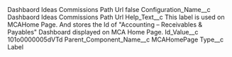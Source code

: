 <?xml version="1.0" encoding="UTF-8"?>
<CustomMetadata xmlns="http://soap.sforce.com/2006/04/metadata" xmlns:xsi="http://www.w3.org/2001/XMLSchema-instance" xmlns:xsd="http://www.w3.org/2001/XMLSchema">
    <label>Dashbaord Ideas Commissions Path Url</label>
    <protected>false</protected>
    <values>
        <field>Configuration_Name__c</field>
        <value xsi:type="xsd:string">Dashbaord Ideas Commissions Path Url</value>
    </values>
    <values>
        <field>Help_Text__c</field>
        <value xsi:type="xsd:string">This label is used on MCAHome Page. And stores the Id of &quot;Accounting – Receivables &amp; Payables&quot; Dashboard displayed on MCA Home Page.</value>
    </values>
    <values>
        <field>Id_Value__c</field>
        <value xsi:type="xsd:string">101o0000005dVTd</value>
    </values>
    <values>
        <field>Parent_Component_Name__c</field>
        <value xsi:type="xsd:string">MCAHomePage</value>
    </values>
    <values>
        <field>Type__c</field>
        <value xsi:type="xsd:string">Label</value>
    </values>
</CustomMetadata>
